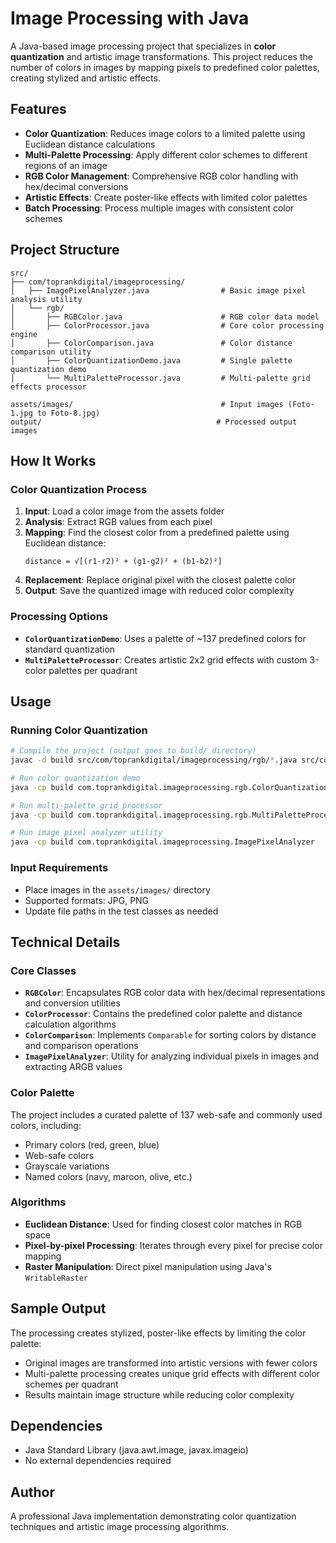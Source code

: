 # Image Processing with Java

A Java-based image processing project that specializes in **color quantization** and artistic image transformations. This project reduces the number of colors in images by mapping pixels to predefined color palettes, creating stylized and artistic effects.

## Features

- **Color Quantization**: Reduces image colors to a limited palette using Euclidean distance calculations
- **Multi-Palette Processing**: Apply different color schemes to different regions of an image
- **RGB Color Management**: Comprehensive RGB color handling with hex/decimal conversions
- **Artistic Effects**: Create poster-like effects with limited color palettes
- **Batch Processing**: Process multiple images with consistent color schemes

## Project Structure

```
src/
├── com/toprankdigital/imageprocessing/
│   ├── ImagePixelAnalyzer.java                # Basic image pixel analysis utility
│   └── rgb/
│       ├── RGBColor.java                      # RGB color data model
│       ├── ColorProcessor.java                # Core color processing engine
│       ├── ColorComparison.java               # Color distance comparison utility
│       ├── ColorQuantizationDemo.java         # Single palette quantization demo
│       └── MultiPaletteProcessor.java         # Multi-palette grid effects processor

assets/images/                                 # Input images (Foto-1.jpg to Foto-8.jpg)
output/                                       # Processed output images
```

## How It Works

### Color Quantization Process

1. **Input**: Load a color image from the assets folder
2. **Analysis**: Extract RGB values from each pixel
3. **Mapping**: Find the closest color from a predefined palette using Euclidean distance:
   ```
   distance = √[(r1-r2)² + (g1-g2)² + (b1-b2)²]
   ```
4. **Replacement**: Replace original pixel with the closest palette color
5. **Output**: Save the quantized image with reduced color complexity

### Processing Options

- **`ColorQuantizationDemo`**: Uses a palette of ~137 predefined colors for standard quantization
- **`MultiPaletteProcessor`**: Creates artistic 2x2 grid effects with custom 3-color palettes per quadrant

## Usage

### Running Color Quantization

```bash
# Compile the project (output goes to build/ directory)
javac -d build src/com/toprankdigital/imageprocessing/rgb/*.java src/com/toprankdigital/imageprocessing/*.java

# Run color quantization demo
java -cp build com.toprankdigital.imageprocessing.rgb.ColorQuantizationDemo

# Run multi-palette grid processor
java -cp build com.toprankdigital.imageprocessing.rgb.MultiPaletteProcessor

# Run image pixel analyzer utility  
java -cp build com.toprankdigital.imageprocessing.ImagePixelAnalyzer
```

### Input Requirements

- Place images in the `assets/images/` directory
- Supported formats: JPG, PNG
- Update file paths in the test classes as needed

## Technical Details

### Core Classes

- **`RGBColor`**: Encapsulates RGB color data with hex/decimal representations and conversion utilities
- **`ColorProcessor`**: Contains the predefined color palette and distance calculation algorithms
- **`ColorComparison`**: Implements `Comparable` for sorting colors by distance and comparison operations
- **`ImagePixelAnalyzer`**: Utility for analyzing individual pixels in images and extracting ARGB values

### Color Palette

The project includes a curated palette of 137 web-safe and commonly used colors, including:
- Primary colors (red, green, blue)
- Web-safe colors
- Grayscale variations
- Named colors (navy, maroon, olive, etc.)

### Algorithms

- **Euclidean Distance**: Used for finding closest color matches in RGB space
- **Pixel-by-pixel Processing**: Iterates through every pixel for precise color mapping
- **Raster Manipulation**: Direct pixel manipulation using Java's `WritableRaster`

## Sample Output

The processing creates stylized, poster-like effects by limiting the color palette:
- Original images are transformed into artistic versions with fewer colors
- Multi-palette processing creates unique grid effects with different color schemes per quadrant
- Results maintain image structure while reducing color complexity

## Dependencies

- Java Standard Library (java.awt.image, javax.imageio)
- No external dependencies required

## Author

A professional Java implementation demonstrating color quantization techniques and artistic image processing algorithms.

